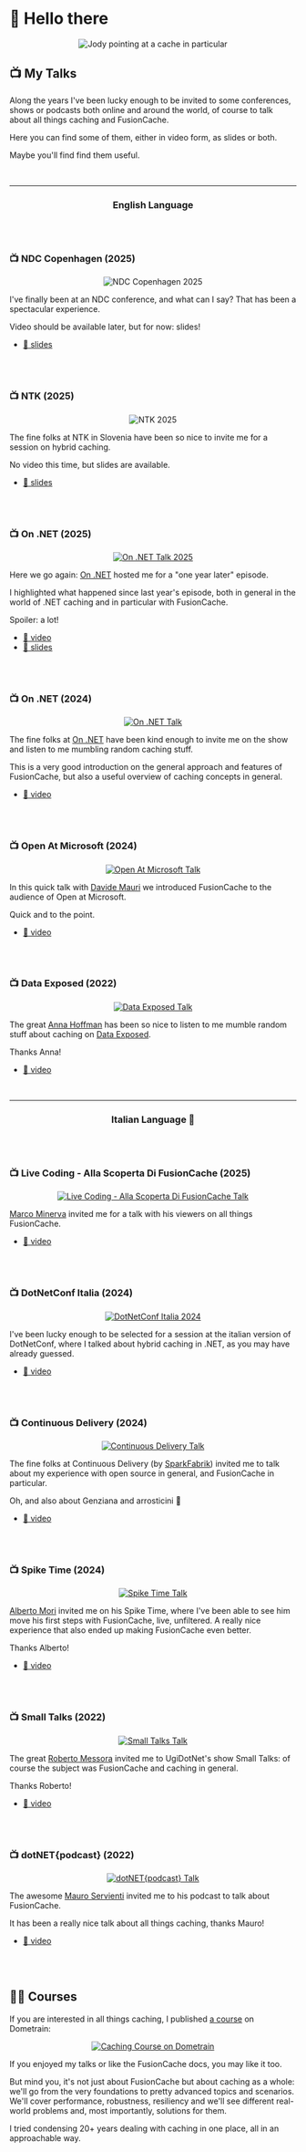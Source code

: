 # 👋 Hello there

<div align="center">

  ![Jody pointing at a cache in particular](jody-pointing-at-a-cache-in-particular-medium.jpg)

</div>

## 📺 My Talks

Along the years I've been lucky enough to be invited to some conferences, shows or podcasts both online and around the world, of course to talk about all things caching and FusionCache.

Here you can find some of them, either in video form, as slides or both.

Maybe you'll find find them useful.

<br/>

<hr>

<div align="center">

### English Language

</div>


<br/>
<br/>

### 📺 NDC Copenhagen (2025)

<div align="center">

  ![NDC Copenhagen 2025](images/ndc-copenhagen-2025-small.jpg)

</div>

I've finally been at an NDC conference, and what can I say? That has been a spectacular experience.

Video should be available later, but for now: slides!

- [🔗 slides](talks/20250910-ndc-copenhagen-hybrid-caching.pdf)

<br/>
<br/>

### 📺 NTK (2025)

<div align="center">

  ![NTK 2025](images/ntk-2025-small.jpg)

</div>

The fine folks at NTK in Slovenia have been so nice to invite me for a session on hybrid caching.

No video this time, but slides are available.

- [🔗 slides](talks/20250922-ntk-hybrid-caching.pdf)

<br/>
<br/>


### 📺 On .NET (2025)

<div align="center">

  [![On .NET Talk 2025](images/on-dotnet-2025-small.jpg)](https://www.youtube.com/watch?v=3eZCtQSq9g4)

</div>

Here we go again: [On .NET](https://learn.microsoft.com/en-us/shows/on-net/) hosted me for a "one year later" episode.

I highlighted what happened since last year's episode, both in general in the world of .NET caching and in particular with FusionCache.

Spoiler: a lot!

- [🔗 video](https://www.youtube.com/watch?v=3eZCtQSq9g4)
- [🔗 slides](talks/20250421-on-dotnet-every-cache-a-painting-revisited.pdf)

<br/>
<br/>


### 📺 On .NET (2024)

<div align="center">

  [![On .NET Talk](images/on-dotnet-small.jpg)](https://www.youtube.com/watch?v=hCswI2goi7s)

</div>

The fine folks at [On .NET](https://learn.microsoft.com/en-us/shows/on-net/) have been kind enough to invite me on the show and listen to me mumbling random caching stuff.

This is a very good introduction on the general approach and features of FusionCache, but also a useful overview of caching concepts in general.

- [🔗 video](https://www.youtube.com/watch?v=hCswI2goi7s)

<br/>
<br/>

### 📺 Open At Microsoft (2024)

<div align="center">

  [![Open At Microsoft Talk](images/open-at-microsoft-small.jpg)](https://www.youtube.com/watch?v=wGKSNqxN4KE)

</div>

In this quick talk with [Davide Mauri](https://twitter.com/mauridb) we introduced FusionCache to the audience of Open at Microsoft.

Quick and to the point.

- [🔗 video](https://www.youtube.com/watch?v=wGKSNqxN4KE)

<br/>
<br/>


### 📺 Data Exposed (2022)

<div align="center">

  [![Data Exposed Talk](images/data-exposed-small.jpg)](https://www.youtube.com/watch?v=V2fCUoJgVAo)

</div>

The great [Anna Hoffman](https://twitter.com/analyticanna) has been so nice to listen to me mumble random stuff about caching on [Data Exposed](https://learn.microsoft.com/en-us/shows/data-exposed/caching-made-easy-in-azure-sql-db-with-fusioncache-data-exposed).

Thanks Anna!

- [🔗 video](https://www.youtube.com/watch?v=V2fCUoJgVAo)

<br/>

<hr>

<div align="center">

### Italian Language 🤌

</div>


<br/>
<br/>


### 📺 Live Coding - Alla Scoperta Di FusionCache (2025)

<div align="center">

  [![Live Coding - Alla Scoperta Di FusionCache Talk](images/live-coding-alla-scoperta-di-fusioncache-small.jpg)](https://www.youtube.com/live/tj6w4V_cGRo)

</div>

[Marco Minerva](https://x.com/marcominerva) invited me for a talk with his viewers on all things FusionCache.

- [🔗 video](https://www.youtube.com/live/tj6w4V_cGRo)

<br/>
<br/>

### 📺 DotNetConf Italia (2024)

<div align="center">

  [![DotNetConf Italia 2024](images/dotnetconf-italia-small.jpg)](https://www.improove.tech/videos/3593/Hybrid-Caching-in-NET)

</div>

I've been lucky enough to be selected for a session at the italian version of DotNetConf, where I talked about hybrid caching in .NET, as you may have already guessed.

- [🔗 video](https://www.improove.tech/videos/3593/Hybrid-Caching-in-NET)

<br/>
<br/>

### 📺 Continuous Delivery (2024)

<div align="center">

  [![Continuous Delivery Talk](images/continuous-delivery-small.jpg)](https://www.youtube.com/watch?v=E6PBkalmUn8)

</div>

The fine folks at Continuous Delivery (by [SparkFabrik](https://www.sparkfabrik.com/it/)) invited me to talk about my experience with open source in general, and FusionCache in particular.

Oh, and also about Genziana and arrosticini 🙂

- [🔗 video](https://www.youtube.com/watch?v=E6PBkalmUn8)

<br/>
<br/>

### 📺 Spike Time (2024)

<div align="center">

  [![Spike Time Talk](images/spike-time-small.jpg)](https://www.youtube.com/watch?v=hvcHIEXzaWM)

</div>

[Alberto Mori](https://twitter.com/albx87) invited me on his Spike Time, where I've been able to see him move his first steps with FusionCache, live, unfiltered. A really nice experience that also ended up making FusionCache even better.

Thanks Alberto!

- [🔗 video](https://www.youtube.com/watch?v=hvcHIEXzaWM)

<br/>
<br/>

### 📺 Small Talks (2022)

<div align="center">

[![Small Talks Talk](images/small-talks-small.jpg)](https://www.youtube.com/watch?v=DovOX0zIuJ8)

</div>

The great [Roberto Messora](https://twitter.com/robymes) invited me to UgiDotNet's show Small Talks: of course the subject was FusionCache and caching in general.

Thanks Roberto!

- [🔗 video](https://www.youtube.com/watch?v=DovOX0zIuJ8)

<br/>
<br/>

### 📺 dotNET{podcast} (2022)

<div align="center">

[![dotNET{podcast} Talk](images/dotnet-podcast-small.jpg)](https://www.youtube.com/watch?v=TdPFULPDq-Y)

</div>

The awesome [Mauro Servienti](https://twitter.com/mauroservienti) invited me to his podcast to talk about FusionCache.

It has been a really nice talk about all things caching, thanks Mauro!

- [🔗 video](https://www.youtube.com/watch?v=TdPFULPDq-Y)

<br/>
<br/>

## 🧑‍🏫 Courses

If you are interested in all things caching, I published [a course](https://dometrain.com/course/getting-started-caching-in-dotnet/?ref=jody-donetti) on Dometrain:

<div align="center">

[![Caching Course on Dometrain](images/dometrain-getting-started-cover.png)](https://dometrain.com/course/getting-started-caching-in-dotnet/?ref=jody-donetti)

</div>

If you enjoyed my talks or like the FusionCache docs, you may like it too.

But mind you, it's not just about FusionCache but about caching as a whole: we'll go from the very foundations to pretty advanced topics and scenarios. We'll cover performance, robustness, resiliency and we'll see different real-world problems and, most importantly, solutions for them.

I tried condensing 20+ years dealing with caching in one place, all in an approachable way.
